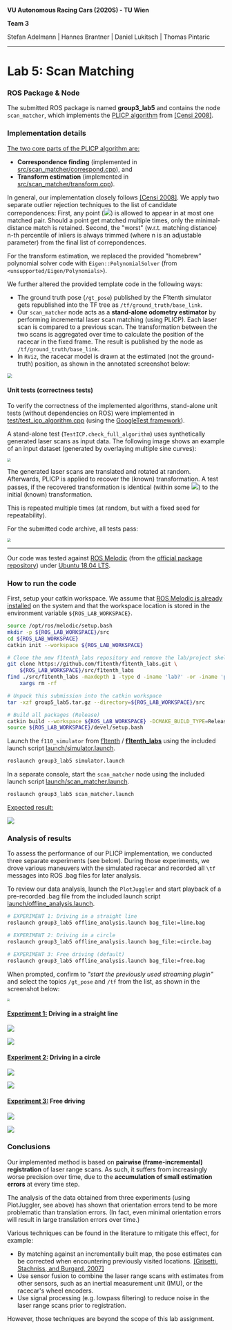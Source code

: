 **VU Autonomous Racing Cars (2020S) - TU Wien**

**Team 3**

Stefan Adelmann | Hannes  Brantner | Daniel Lukitsch | Thomas Pintaric

------

# Lab 5: Scan Matching

### ROS Package & Node

The submitted ROS package is named **group3_lab5** and contains the node `scan_matcher`, which  implements the [PLICP algorithm](https://censi.science/research/robot-perception/plicp/) from [[Censi 2008]](http://dx.doi.org/10.1109/ROBOT.2008.4543181).

### Implementation details

<u>The two core parts of the PLICP algorithm are:</u>

- **Correspondence finding** (implemented in [src/scan_matcher/correspond.cpp](src/scan_matcher/correspond.cpp)), and
- **Transform estimation** (implemented in [src/scan_matcher/transform.cpp](src/scan_matcher/transform.cpp)).

In general, our implementation closely follows [[Censi 2008]](http://dx.doi.org/10.1109/ROBOT.2008.4543181). We apply two separate outlier rejection techniques to the list of candidate correpondences: First, any point (<img src="https://render.githubusercontent.com/render/math?math=p_{i}^{\omega}, p_{j}">) is allowed to appear in at most one matched pair. Should a point get matched multiple times, only the minimal-distance match is retained. Second, the "worst" (w.r.t. matching distance) n-th percentile of inliers is always trimmed (where n is an adjustable parameter) from the final list of correpondences.

For the transform estimation, we replaced the provided "homebrew" polynomial solver code with `Eigen::PolynomialSolver` (from `<unsupported/Eigen/Polynomials>`).

We further altered the provided template code in the following ways:

- The ground truth pose (`/gt_pose`) published by the F1tenth simulator gets republished into the TF tree as `/tf/ground_truth/base_link`.
- Our `scan_matcher` node acts as a **stand-alone odometry estimator** by performing incremental laser scan matching (using PLICP). Each laser scan is compared to a previous scan. The transformation  between the two scans is aggregated over time to calculate the position of the racecar in the fixed frame. The result is published by the node as `/tf/ground_truth/base_link`.
- In `RViz`, the racecar model is drawn at the estimated (not the ground-truth) position, as shown in the annotated screenshot below:

<img src="media/labeled_screenshot.svg" style="zoom: 67%;" />



#### Unit tests (correctness tests)

To verify the correctness of the implemented algorithms, stand-alone unit tests (without dependencies on ROS) were implemented in [test/test_icp_algorithm.cpp](test/test_icp_algorithm.cpp) (using the [GoogleTest framework](https://github.com/google/googletest)).

A stand-alone test (`TestICP.check_full_algorithm`) uses synthetically generated laser scans as input data. The following image shows an example of an input dataset (generated by overlaying multiple sine curves):

<img src="test/fake_laser_scan_example.png" style="zoom:50%;" />

The generated laser scans are translated and rotated at random. Afterwards, PLICP is applied to recover the (known) transformation. A test passes, if the recovered transformation is identical (within some <img src="https://render.githubusercontent.com/render/math?math=\epsilon = 10^{-4}">) to the initial (known) transformation.

This is repeated multiple times (at random, but with a fixed seed for repeatability).

For the submitted code archive, all tests pass:

<img src="media/test_results.png" style="zoom:50%;" />

------

Our code was tested against [ROS Melodic](http://wiki.ros.org/melodic) (from the [official package repository](http://wiki.ros.org/melodic/Installation/Ubuntu)) under [Ubuntu 18.04 LTS](http://releases.ubuntu.com/18.04.4/).

### How to run the code

First, setup your catkin workspace. We assume that [ROS Melodic is already installed](http://wiki.ros.org/melodic/Installation/Ubuntu) on the system and that the workspace location is stored in the environment variable `${ROS_LAB_WORKSPACE}`.

```bash
source /opt/ros/melodic/setup.bash
mkdir -p ${ROS_LAB_WORKSPACE}/src
cd ${ROS_LAB_WORKSPACE}
catkin init --workspace ${ROS_LAB_WORKSPACE}

# Clone the new f1tenth_labs repository and remove the lab/project skeletons
git clone https://github.com/f1tenth/f1tenth_labs.git \
	${ROS_LAB_WORKSPACE}/src/f1tenth_labs
find ./src/f1tenth_labs -maxdepth 1 -type d -iname 'lab?' -or -iname 'project' | \
	xargs rm -rf	

# Unpack this submission into the catkin workspace
tar -xzf group5_lab5.tar.gz --directory=${ROS_LAB_WORKSPACE}/src

# Build all packages (Release)
catkin build --workspace ${ROS_LAB_WORKSPACE} -DCMAKE_BUILD_TYPE=Release
source ${ROS_LAB_WORKSPACE}/devel/setup.bash
```

Launch the `f110_simulator` from [f1tenth](https://github.com/f1tenth) / **[f1tenth_labs](https://github.com/f1tenth/f1tenth_labs)** using the included launch script [launch/simulator.launch](launch/simulator.launch).

```bash
roslaunch group3_lab5 simulator.launch
```

In a separate console, start the `scan_matcher` node using the included launch script [launch/scan_matcher.launch](launch/scan_matcher.launch).

```bash
roslaunch group3_lab5 scan_matcher.launch
```

<u>Expected result:</u>

![](media/rviz_screenshot.png)

### Analysis of results

To assess the performance of our PLICP implementation, we conducted three separate experiments (see below). During those experiments, we drove various maneuvers with the simulated racecar and recorded all `\tf` messages into ROS .bag files for later analysis.

To review our data analysis, launch the `PlotJuggler` and start playback of a pre-recorded .bag file from the included launch script [launch/offline_analysis.launch](launch/offline_analysis.launch).

```bash
# EXPERIMENT 1: Driving in a straight line
roslaunch group3_lab5 offline_analysis.launch bag_file:=line.bag

# EXPERIMENT 2: Driving in a circle
roslaunch group3_lab5 offline_analysis.launch bag_file:=circle.bag

# EXPERIMENT 3: Free driving (default)
roslaunch group3_lab5 offline_analysis.launch bag_file:=free.bag
```

When prompted, confirm to *"start the previously used streaming plugin"* and select the topics `/gt_pose` and `/tf` from the list, as shown in the screenshot below:

<img src="media/plotjuggler_prompt.png" style="zoom: 40%;" />



#### <u>Experiment 1:</u> Driving in a straight line

![](media/video_line.gif)

![](media/plot_line.png)

#### <u>Experiment 2:</u> Driving in a circle

![](media/video_circle.gif)

![](media/plot_circle.png)

#### <u>Experiment 3:</u> Free driving

![](media/video_free.gif)

![](media/plot_free.png)

### Conclusions

Our implemented method is based on **pairwise (frame-incremental) registration** of laser range scans. As such, it suffers from increasingly worse precision over time, due to the **accumulation of small estimation errors** at every time step.

The analysis of the data obtained from three experiments (using PlotJuggler, see above) has shown that orientation errors tend to be more problematic than translation errors. (In fact, even minimal orientation errors will result in large translation errors over time.)

Various techniques can be found in the literature to mitigate this effect, for example:

- By matching against an incrementally built map, the pose estimates can be corrected when encountering previously visited locations. [[Grisetti, Stachniss, and Burgard, 2007]](https://openslam-org.github.io/gmapping.html)
- Use sensor fusion to combine the laser range scans with estimates from other sensors, such as an inertial measurement unit (IMU), or the racecar's wheel encoders.
- Use signal processing (e.g. lowpass filtering) to reduce noise in the laser range scans prior to registration.

However, those techniques are beyond the scope of this lab assignment.